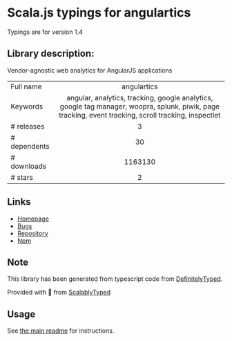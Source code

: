 
# Scala.js typings for angulartics

Typings are for version 1.4

## Library description:
Vendor-agnostic web analytics for AngularJS applications

|                    |                 |
| ------------------ | :-------------: |
| Full name          | angulartics |
| Keywords           | angular, analytics, tracking, google analytics, google tag manager, woopra, splunk, piwik, page tracking, event tracking, scroll tracking, inspectlet |
| # releases         | 3 |
| # dependents       | 30 |
| # downloads        | 1163130 |
| # stars            | 2 |

## Links
- [Homepage](http://angulartics.github.io/)
- [Bugs](http://github.com/angulartics/angulartics/issues)
- [Repository](https://github.com/angulartics/angulartics)
- [Npm](https://www.npmjs.com/package/angulartics)
    


## Note
This library has been generated from typescript code from [DefinitelyTyped](https://definitelytyped.org).

Provided with :purple_heart: from [ScalablyTyped](https://github.com/oyvindberg/ScalablyTyped)

## Usage
See [the main readme](../../readme.md) for instructions.


